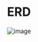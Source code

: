 # ERD 

![image](https://github.com/Mingie98/SQL-Project-LHL/assets/138625460/8f83cc29-bc02-4808-9b6c-d0c47c096fc0)
